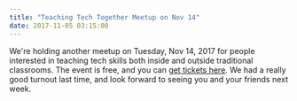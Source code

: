 ```yaml
---
title: "Teaching Tech Together Meetup on Nov 14"
date: 2017-11-05 03:15:00
---
```


We're holding another meetup on Tuesday, Nov 14, 2017
for people interested in teaching tech skills
both inside and outside traditional classrooms.
The event is free,
and you can [get tickets here][tickets].
We had a really good turnout last time,
and look forward to seeing you and your friends next week.

[tickets]: https://www.eventbrite.com/e/teaching-tech-together-tickets-39226514561
